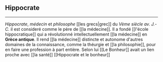 

## Hippocrate

---

*Hippocrate*, *médecin* et *philosophe* [[les grecs|grec]] du *Vème siècle av. J.-C.* il est consideré comme le père de [[la médecine]]. Il a fondé [[l'école hippocratique]] qui a révolutionné intellectuellement [[la médecine]] en **Grèce antique**. Il rend [[la médecine]] distincte et autonome d'autres domaines de la connaissance, comme la théurgie et [[la philosophie]], pour en faire une profession à part entière. Selon lui [[Le Bonheur]] avait un lien proche avec [[la santé]] [[Hippocrate et le bonheur]] 